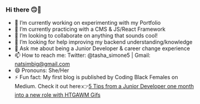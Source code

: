 ### Hi there 🙃👋


- 🔭 I’m currently working on experimenting with my Portfolio
- 🌱 I’m currently practicing with a CMS & JS/React Framework
- 👯 I’m looking to collaborate on anything that sounds cool!
- 🤔 I’m looking for help improving my backend understanding/knowledge
- 💬 Ask me about being a Junior Developer & career change experience
- 📫 How to reach me: Twitter: @tasha_simone5 | Gmail: natsimbig@gmail.com
- 😄 Pronouns: She/Her
- ⚡ Fun fact: My first blog is published by Coding Black Females on Medium. Check it out here:👉<a href="https://medium.com/codingblackfemales/5-tips-from-a-junior-developer-one-month-into-a-new-role-with-how-to-get-away-with-murder-gifs-d32a31c6a180" alt="link to natashas blog">5 Tips from a Junior Developer one month into a new role with HTGAWM Gifs</a>

